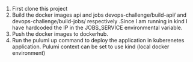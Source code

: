 1. First  clone this project 
2. Build the docker images api and jobs devops-challenge/build-api/ and devops-challenge/build-jobs/ respectively .Since I am running in kind I have
   hardcoded the IP in the JOBS_SERVICE environmental variable. 
3. Push the docker images to dockerhub.
4. Run the pulumi up command to deploy the application in kuberenetes application. Pulumi context can be set to use kind (local docker environment)



